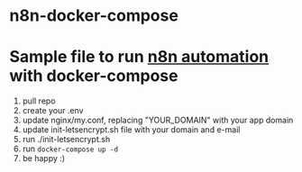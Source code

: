 # n8n-docker-compose

# Sample file to run [n8n automation](https://n8n.io/) with docker-compose

1. pull repo
2. create your .env
3. update nginx/my.conf, replacing "YOUR_DOMAIN" with your app domain
4. update init-letsencrypt.sh file with your domain and e-mail
5. run ./init-letsencrypt.sh
6. run `docker-compose up -d`
7. be happy :)
